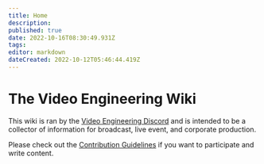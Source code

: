 ```yaml
---
title: Home
description: 
published: true
date: 2022-10-16T08:30:49.931Z
tags: 
editor: markdown
dateCreated: 2022-10-12T05:46:44.419Z
---
```


# The Video Engineering Wiki
 
This wiki is ran by the [Video Engineering Discord](https://discord.gg/XdDkQv5SNM) and is intended to be a collector of information for broadcast, live event, and corporate production.

Please check out the [Contribution Guidelines](/contribution) if you want to participate and write content.